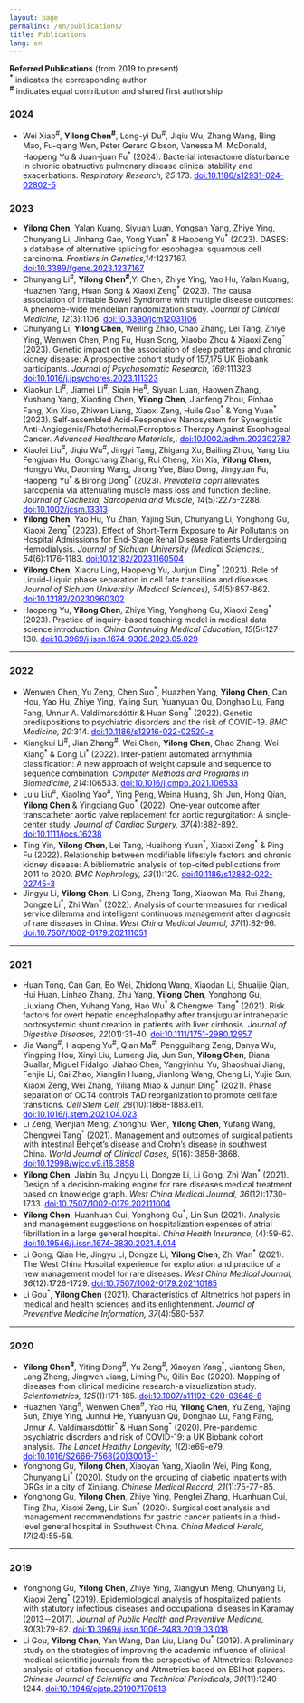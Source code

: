```yaml
---
layout: page
permalink: /en/publications/
title: Publications
lang: en
---
```


**Referred Publications** (from 2019 to present)<br>
**<sup>\*</sup>** indicates the corresponding author<br>
**<sup>\#</sup>** indicates equal contribution and shared first authorship

### 2024

- Wei Xiao<sup>\#</sup>,  **Yilong Chen<sup>\#</sup>**, Long-yi Du<sup>\#</sup>, Jiqiu Wu, Zhang Wang, Bing Mao, Fu-qiang Wen, Peter Gerard Gibson, Vanessa M. McDonald, Haopeng Yu  & Juan-juan Fu<sup>\*</sup> (2024). Bacterial interactome disturbance in chronic obstructive pulmonary disease clinical stability and exacerbations. *Respiratory Research, 25*:173. <a href="https://doi.org/10.1186/s12931-024-02802-5" style="color:#0000FF;">doi:10.1186/s12931-024-02802-5</a>

### 2023

- **Yilong Chen**, Yalan Kuang, Siyuan Luan, Yongsan Yang, Zhiye Ying, Chunyang Li, Jinhang Gao, Yong Yuan<sup>\*</sup> & Haopeng Yu<sup>\*</sup> (2023). DASES: a database of alternative splicing for esophageal squamous cell carcinoma. *Frontiers in Genetics,14*:1237167. <a href="https://doi.org/10.3389/fgene.2023.1237167" style="color:#0000FF;">doi:10.3389/fgene.2023.1237167</a>
- Chunyang Li<sup>\#</sup>, **Yilong Chen<sup>\#</sup>**,Yi Chen, Zhiye Ying, Yao Hu, Yalan Kuang, Huazhen Yang, Huan Song & Xiaoxi Zeng<sup>\*</sup> (2023). The causal association of Irritable Bowel Syndrome with multiple disease outcomes: A phenome-wide mendelian randomization study. *Journal of Clinical Medicine, 12*(3):1106. <a href="https://doi.org/10.3390/jcm12031106" style="color:#0000FF;">doi:10.3390/jcm12031106</a>
- Chunyang Li, **Yilong Chen**, Weiling Zhao, Chao Zhang, Lei Tang, Zhiye Ying, Wenwen Chen, Ping Fu, Huan Song, Xiaobo Zhou & Xiaoxi Zeng<sup>\*</sup> (2023). Genetic impact on the association of sleep patterns and chronic kidney disease: A prospective cohort study of 157,175 UK Biobank participants. *Journal of Psychosomatic Research, 169*:111323. <a href="https://doi.org/10.1016/j.jpsychores.2023.111323" style="color:#0000FF;">doi:10.1016/j.jpsychores.2023.111323</a>
- Xiaokun Li<sup>\#</sup>, Jiamei Li<sup>\#</sup>, Siqin He<sup>\#</sup>, Siyuan Luan, Haowen Zhang, Yushang Yang, Xiaoting Chen, **Yilong Chen**, Jianfeng Zhou, Pinhao Fang, Xin Xiao, Zhiwen Liang, Xiaoxi Zeng, Huile Gao<sup>\*</sup> & Yong Yuan<sup>\*</sup> (2023). Self-assembled Acid-Responsive Nanosystem for Synergistic Anti-Angiogenic/Photothermal/Ferroptosis Therapy Against Esophageal Cancer. *Advanced Healthcare Materials,*. <a href="https://doi.org/10.1002/adhm.202302787" style="color:#0000FF;">doi:10.1002/adhm.202302787</a>
- Xiaolei Liu<sup>\#</sup>, Jiqiu Wu<sup>\#</sup>, Jingyi Tang, Zhigang Xu, Bailing Zhou, Yang Liu, Fengjuan Hu, Gongchang Zhang, Rui Cheng, Xin Xia, **Yilong Chen**, Hongyu Wu, Daoming Wang, Jirong Yue, Biao Dong, Jingyuan Fu, Haopeng Yu<sup>\*</sup> & Birong Dong<sup>\*</sup> (2023). *Prevotella copri* alleviates sarcopenia via attenuating muscle mass loss and function decline. *Journal of Cachexia, Sarcopenia and Muscle, 14*(5):2275-2288. <a href="https://doi.org/10.1002/jcsm.13313" style="color:#0000FF;">doi:10.1002/jcsm.13313</a>
- **Yilong Chen**, Yao Hu, Yu Zhan, Yajing Sun, Chunyang Li, Yonghong Gu, Xiaoxi Zeng<sup>\*</sup> (2023). Effect of Short-Term Exposure to Air Pollutants on Hospital Admissions for End-Stage Renal Disease Patients Undergoing Hemodialysis. *Journal of Sichuan University (Medical Sciences), 54*(6):1176-1183. <a href="https://ykxb.scu.edu.cn/article/doi/10.12182/20231160504" style="color:#0000FF;">doi:10.12182/20231160504</a>
- **Yilong Chen**, Xiaoru Ling, Haopeng Yu, Junjun Ding<sup>\*</sup> (2023). Role of Liquid-Liquid phase separation in cell fate transition and diseases. *Journal of Sichuan University (Medical Sciences), 54*(5):857-862. <a href="https://ykxb.scu.edu.cn/article/doi/10.12182/20230960302" style="color:#0000FF;">doi:10.12182/20230960302</a>
- Haopeng Yu, **Yilong Chen**, Zhiye Ying, Yonghong Gu, Xiaoxi Zeng<sup>\*</sup> (2023). Practice of inquiry-based teaching model in medical data science introduction. *China Continuing Medical Education, 15*(5):127-130. <a href="https://d.wanfangdata.com.cn/periodical/zgjxyxjy202305029" style="color:#0000FF;">doi:10.3969/j.issn.1674-9308.2023.05.029</a><br>

---
### 2022
- Wenwen Chen, Yu Zeng, Chen Suo<sup>\*</sup>, Huazhen Yang, **Yilong Chen**, Can Hou, Yao Hu, Zhiye Ying, Yajing Sun, Yuanyuan Qu, Donghao Lu, Fang Fang, Unnur A. Valdimarsdóttir & Huan Song<sup>\*</sup> (2022). Genetic predispositions to psychiatric disorders and the risk of COVID-19. *BMC Medicine, 20*:314. <a href="https://doi.org/10.1186/s12916-022-02520-z" style="color:#0000FF;">doi:10.1186/s12916-022-02520-z</a>
- Xiangkui Li<sup>\#</sup>, Jian Zhang<sup>\#</sup>, Wei Chen, **Yilong Chen**, Chao Zhang, Wei Xiang<sup>\*</sup> & Dong Li<sup>\*</sup> (2022). Inter-patient automated arrhythmia classification: A new approach of weight capsule and sequence to sequence combination. *Computer Methods and Programs in Biomedicine, 214*:106533. <a href="https://doi.org/10.1016/j.cmpb.2021.106533" style="color:#0000FF;">doi:10.1016/j.cmpb.2021.106533</a>
- Lulu Liu<sup>#</sup>, Xiaoling Yao<sup>#</sup>, Ying Peng, Weina Huang, Shi Jun, Hong Qian, **Yilong Chen** & Yingqiang Guo<sup>\*</sup> (2022). One-year outcome after transcatheter aortic valve replacement for aortic regurgitation: A single-center study. *Journal of Cardiac Surgery, 37*(4):882-892. <a href="https://doi.org/10.1111/jocs.16238" style="color:#0000FF;">doi:10.1111/jocs.16238</a>
- Ting Yin, **Yilong Chen**, Lei Tang, Huaihong Yuan<sup>\*</sup>, Xiaoxi Zeng<sup>\*</sup> & Ping Fu (2022). Relationship between modifiable lifestyle factors and chronic kidney disease: A bibliometric analysis of top-cited publications from 2011 to 2020. *BMC Nephrology, 23*(1):120. <a href="https://doi.org/10.1186/s12882-022-02745-3" style="color:#0000FF;">doi:10.1186/s12882-022-02745-3</a>
- Jingyu Li, **Yilong Chen**, Li Gong, Zheng Tang, Xiaowan Ma, Rui Zhang, Dongze Li<sup>\*</sup>, Zhi Wan<sup>\*</sup> (2022). Analysis of countermeasures for medical service dilemma and intelligent continuous management after diagnosis of rare diseases in China. *West China Medical Journal, 37*(1):82-96. <a href="http://www.wcjm.org/article/10.7507/1002-0179.202111051" style="color:#0000FF;">doi:10.7507/1002-0179.202111051</a><br>

---
### 2021
- Huan Tong, Can Gan, Bo Wei, Zhidong Wang, Xiaodan Li, Shuaijie Qian, Hui Huan, Linhao Zhang, Zhu Yang, **Yilong Chen**, Yonghong Gu, Liuxiang Chen, Yuhang Yang, Hao Wu<sup>\*</sup> & Chengwei Tang<sup>\*</sup> (2021). Risk factors for overt hepatic encephalopathy after transjugular intrahepatic portosystemic shunt creation in patients with liver cirrhosis. *Journal of Digestive Diseases, 22*(01):31-40. <a href="https://doi.org/10.1111/1751-2980.12957" style="color:#0000FF;">doi:10.1111/1751-2980.12957</a>
- Jia Wang<sup>#</sup>, Haopeng Yu<sup>#</sup>, Qian Ma<sup>#</sup>, Pengguihang Zeng, Danya Wu, Yingping Hou, Xinyi Liu, Lumeng Jia, Jun Sun, **Yilong Chen**, Diana Guallar, Miguel Fidalgo, Jiahao Chen, Yangyinhui Yu, Shaoshuai Jiang, Fenjie Li, Cai Zhao, Xianglin Huang, Jianlong Wang, Cheng Li, Yujie Sun, Xiaoxi Zeng, Wei Zhang, Yiliang Miao & Junjun Ding<sup>\*</sup> (2021). Phase separation of OCT4 controls TAD reorganization to promote cell fate transitions. *Cell Stem Cell, 28*(10):1868-1883.e11. <a href="https://doi.org/10.1016/j.stem.2021.04.023" style="color:#0000FF;">doi:10.1016/j.stem.2021.04.023</a>
- Li Zeng, Wenjian Meng, Zhonghui Wen, **Yilong Chen**, Yufang Wang, Chengwei Tang<sup>\*</sup> (2021). Management and outcomes of surgical patients with intestinal Behçet’s disease and Crohn’s disease in southwest China. *World Journal of Clinical Cases, 9*(16): 3858-3868. <a href="https://doi.org/10.12998/wjcc.v9.i16.3858" style="color:#0000FF;">doi:10.12998/wjcc.v9.i16.3858</a>
- **Yilong Chen**, Jiabin Bu, Jingyu Li, Dongze Li, Li Gong, Zhi Wan<sup>\*</sup> (2021). Design of a decision-making engine for rare diseases medical treatment based on knowledge graph. *West China Medical Journal, 36*(12):1730-1733. <a href="http://www.wcjm.org/article/10.7507/1002-0179.202111004" style="color:#0000FF;">doi:10.7507/1002-0179.202111004</a>
- **Yilong Chen**, Huanhuan Cui, Yonghong Gu<sup>\*</sup>, Lin Sun (2021). Analysis and management suggestions on hospitalization expenses of atrial fibrillation in a large general hospital. *China Health Insurance,* (4):59-62. <a href="https://d.wanfangdata.com.cn/periodical/zgylbx202104022" style="color:#0000FF;">doi:10.19546/j.issn.1674-3830.2021.4.014</a>
- Li Gong, Qian He, Jingyu Li, Dongze Li, **Yilong Chen**, Zhi Wan<sup>\*</sup> (2021). The West China Hospital experience for exploration and practice of a new management model for rare diseases. *West China Medical Journal, 36*(12):1726-1729. <a href="http://www.wcjm.org/article/10.7507/1002-0179.202110185" style="color:#0000FF;">doi:10.7507/1002-0179.202110185</a>
- Li Gou<sup>\*</sup>, **Yilong Chen** (2021). Characteristics of Altmetrics hot papers in medical and health sciences and its enlightenment. *Journal of Preventive Medicine Information, 37*(4):580-587. <br>

---
### 2020
- **Yilong Chen<sup>#</sup>**, Yiting Dong<sup>#</sup>, Yu Zeng<sup>#</sup>, Xiaoyan Yang<sup>\*</sup>, Jiantong Shen, Lang Zheng, Jingwen Jiang, Liming Pu, Qilin Bao (2020). Mapping of diseases from clinical medicine research-a visualization study. *Scientometrics, 125*(1):171-185. <a href="https://doi.org/10.1007/s11192-020-03646-8" style="color:#0000FF;">doi:10.1007/s11192-020-03646-8</a>
- Huazhen Yang<sup>#</sup>, Wenwen Chen<sup>#</sup>, Yao Hu, **Yilong Chen**, Yu Zeng, Yajing Sun, Zhiye Ying, Junhui He, Yuanyuan Qu, Donghao Lu, Fang Fang, Unnur A. Valdimarsdóttir<sup>\*</sup> & Huan Song<sup>\*</sup> (2020). Pre-pandemic psychiatric disorders and risk of COVID-19: a UK Biobank cohort analysis. *The Lancet Healthy Longevity, 1*(2):e69-e79. <a href="https://doi.org/10.1016/S2666-7568(20)30013-1" style="color:#0000FF;">doi:10.1016/S2666-7568(20)30013-1</a>
- Yonghong Gu, **Yilong Chen**, Xiaoyan Yang, Xiaolin Wei, Ping Kong, Chunyang Li<sup>\*</sup> (2020). Study on the grouping of diabetic inpatients with DRGs in a city of Xinjiang. *Chinese Medical Record, 21*(1):75-77+85.
- Yonghong Gu, **Yilong Chen**, Zhiye Ying, Pengfei Zhang, Huanhuan Cui, Ting Zhu, Xiaoxi Zeng, Lin Sun<sup>\*</sup> (2020). Surgical cost analysis and management recommendations for gastric cancer patients in a third-level general hospital in Southwest China. *China Medical Herald, 17*(24):55-58. <br>

---
### 2019
- Yonghong Gu, **Yilong Chen**, Zhiye Ying, Xiangyun Meng, Chunyang Li, Xiaoxi Zeng<sup>\*</sup> (2019). Epidemiological analysis of hospitalized patients with statutory infectious diseases and occupational diseases in Karamay (2013－2017). *Journal of Public Health and Preventive Medicine, 30*(3):79-82. <a href="http://www.cqvip.com/qk/96901a/20193/7002255868.html" style="color:#0000FF;">doi:10.3969/j.issn.1006-2483.2019.03.018</a>
- Li Gou, **Yilong Chen**, Yan Wang, Dan Liu, Liang Du<sup>\*</sup> (2019). A preliminary study on the strategies of improving the academic influence of clinical medical scientific journals from the perspective of Altmetrics: Relevance analysis of citation frequency and Altmetrics based on ESI hot papers. *Chinese Journal of Scientific and Technical Periodicals, 30*(11):1240-1244. <a href="https://www.cjstp.cn/CN/10.11946/cjstp.201907170513" style="color:#0000FF;">doi:10.11946/cjstp.201907170513</a>
  <br>
